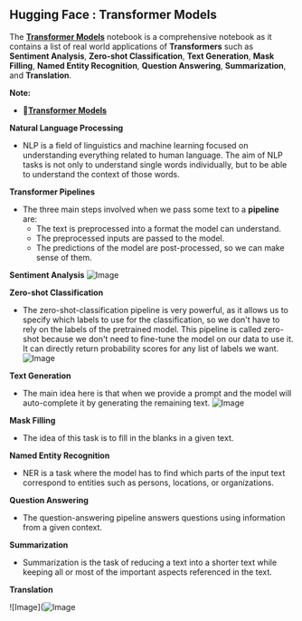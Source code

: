 ## **Hugging Face : Transformer Models**

The [**Transformer Models**](https://github.com/ThinamXx/HuggingFace/blob/main/01.%20Transformer%20Models/TransformerModels.ipynb) notebook is a comprehensive notebook as it contains a list of real world applications of **Transformers** such as **Sentiment Analysis**, **Zero-shot Classification**, **Text Generation**, **Mask Filling**, **Named Entity Recognition**, **Question Answering**, **Summarization**, and **Translation**. 

**Note:**
- 📑[**Transformer Models**](https://github.com/ThinamXx/HuggingFace/blob/main/01.%20Transformer%20Models/TransformerModels.ipynb) 

**Natural Language Processing**
- NLP is a field of linguistics and machine learning focused on understanding everything related to human language. The aim of NLP tasks is not only to understand single words individually, but to be able to understand the context of those words.

**Transformer Pipelines**
- The three main steps involved when we pass some text to a **pipeline** are:
  - The text is preprocessed into a format the model can understand.
  - The preprocessed inputs are passed to the model.
  - The predictions of the model are post-processed, so we can make sense of them.

**Sentiment Analysis**
![Image](https://github.com/ThinamXx/MachineLearning_DeepLearning/blob/main/Images/T1.PNG)

**Zero-shot Classification**
- The zero-shot-classification pipeline is very powerful, as it allows us to specify which labels to use for the classification, so we don't have to rely on the labels of the pretrained model. This pipeline is called zero-shot because we don't need to fine-tune the model on our data to use it. It can directly return probability scores for any list of labels we want.
![Image](https://github.com/ThinamXx/MachineLearning_DeepLearning/blob/main/Images/T2.PNG)

**Text Generation**
- The main idea here is that when we provide a prompt and the model will auto-complete it by generating the remaining text.
![Image](https://github.com/ThinamXx/MachineLearning_DeepLearning/blob/main/Images/T3.PNG)

**Mask Filling**
- The idea of this task is to fill in the blanks in a given text.

**Named Entity Recognition**
- NER is a task where the model has to find which parts of the input text correspond to entities such as persons, locations, or organizations.

**Question Answering**
- The question-answering pipeline answers questions using information from a given context.

**Summarization**
- Summarization is the task of reducing a text into a shorter text while keeping all or most of the important aspects referenced in the text.

**Translation**

![Image](![Image](https://github.com/ThinamXx/MachineLearning_DeepLearning/blob/main/Images/Day%2026.PNG)
